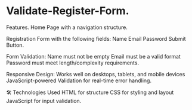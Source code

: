# Validate-Register-Form.
Features.
Home Page with a navigation structure.

Registration Form with the following fields:
Name
Email
Password
Submit Button.

Form Validation:
Name must not be empty
Email must be a valid format
Password must meet length/complexity requirements.

Responsive Design: 
Works well on desktops, tablets, and mobile devices
JavaScript-powered Validation for real-time error handling.

🛠️ Technologies Used
HTML for structure
CSS for styling and layout
JavaScript for input validation.
